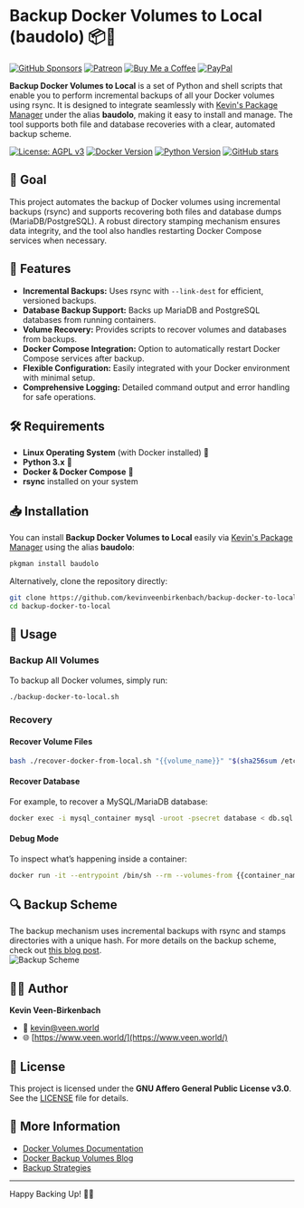 # Backup Docker Volumes to Local (baudolo) 📦🔄
[![GitHub Sponsors](https://img.shields.io/badge/Sponsor-GitHub%20Sponsors-blue?logo=github)](https://github.com/sponsors/kevinveenbirkenbach) [![Patreon](https://img.shields.io/badge/Support-Patreon-orange?logo=patreon)](https://www.patreon.com/c/kevinveenbirkenbach) [![Buy Me a Coffee](https://img.shields.io/badge/Buy%20me%20a%20Coffee-Funding-yellow?logo=buymeacoffee)](https://buymeacoffee.com/kevinveenbirkenbach) [![PayPal](https://img.shields.io/badge/Donate-PayPal-blue?logo=paypal)](https://s.veen.world/paypaldonate)


**Backup Docker Volumes to Local** is a set of Python and shell scripts that enable you to perform incremental backups of all your Docker volumes using rsync. It is designed to integrate seamlessly with [Kevin's Package Manager](https://github.com/kevinveenbirkenbach/package-manager) under the alias **baudolo**, making it easy to install and manage. The tool supports both file and database recoveries with a clear, automated backup scheme.

[![License: AGPL v3](https://img.shields.io/badge/License-AGPL%20v3-blue.svg)](https://www.gnu.org/licenses/agpl-3.0) [![Docker Version](https://img.shields.io/badge/Docker-Yes-blue.svg)](https://www.docker.com) [![Python Version](https://img.shields.io/badge/Python-3.x-blue.svg)](https://www.python.org) [![GitHub stars](https://img.shields.io/github/stars/kevinveenbirkenbach/backup-docker-to-local.svg?style=social)](https://github.com/kevinveenbirkenbach/backup-docker-to-local/stargazers)

## 🎯 Goal

This project automates the backup of Docker volumes using incremental backups (rsync) and supports recovering both files and database dumps (MariaDB/PostgreSQL). A robust directory stamping mechanism ensures data integrity, and the tool also handles restarting Docker Compose services when necessary.

## 🚀 Features

- **Incremental Backups:** Uses rsync with `--link-dest` for efficient, versioned backups.
- **Database Backup Support:** Backs up MariaDB and PostgreSQL databases from running containers.
- **Volume Recovery:** Provides scripts to recover volumes and databases from backups.
- **Docker Compose Integration:** Option to automatically restart Docker Compose services after backup.
- **Flexible Configuration:** Easily integrated with your Docker environment with minimal setup.
- **Comprehensive Logging:** Detailed command output and error handling for safe operations.

## 🛠 Requirements

- **Linux Operating System** (with Docker installed) 🐧
- **Python 3.x** 🐍
- **Docker & Docker Compose** 🔧
- **rsync** installed on your system

## 📥 Installation

You can install **Backup Docker Volumes to Local** easily via [Kevin's Package Manager](https://github.com/kevinveenbirkenbach/package-manager) using the alias **baudolo**:

```bash
pkgman install baudolo
```

Alternatively, clone the repository directly:

```bash
git clone https://github.com/kevinveenbirkenbach/backup-docker-to-local.git
cd backup-docker-to-local
```

## 🚀 Usage

### Backup All Volumes

To backup all Docker volumes, simply run:

```bash
./backup-docker-to-local.sh
```

### Recovery

#### Recover Volume Files

```bash
bash ./recover-docker-from-local.sh "{{volume_name}}" "$(sha256sum /etc/machine-id | head -c 64)" "{{version_to_recover}}"
```

#### Recover Database

For example, to recover a MySQL/MariaDB database:

```bash
docker exec -i mysql_container mysql -uroot -psecret database < db.sql
```

#### Debug Mode

To inspect what’s happening inside a container:

```bash
docker run -it --entrypoint /bin/sh --rm --volumes-from {{container_name}} -v /Backups/:/Backups/ kevinveenbirkenbach/alpine-rsync
```

## 🔍 Backup Scheme

The backup mechanism uses incremental backups with rsync and stamps directories with a unique hash. For more details on the backup scheme, check out [this blog post](https://blog.veen.world/blog/2020/12/26/how-i-backup-dedicated-root-servers/).  
![Backup Scheme](https://blog.veen.world/wp-content/uploads/2020/12/server-backup-1024x755.jpg)

## 👨‍💻 Author

**Kevin Veen-Birkenbach**  
- 📧 [kevin@veen.world](mailto:kevin@veen.world)  
- 🌐 [https://www.veen.world/](https://www.veen.world/)

## 📜 License

This project is licensed under the **GNU Affero General Public License v3.0**. See the [LICENSE](./LICENSE) file for details.

## 🔗 More Information

- [Docker Volumes Documentation](https://docs.docker.com/storage/volumes/)
- [Docker Backup Volumes Blog](https://blog.ssdnodes.com/blog/docker-backup-volumes/)
- [Backup Strategies](https://en.wikipedia.org/wiki/Incremental_backup#Incremental)

---

Happy Backing Up! 🚀🔐
